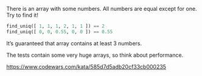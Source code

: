 There is an array with some numbers. All numbers are equal except for one. Try to find it!

```python
find_uniq([ 1, 1, 1, 2, 1, 1 ]) == 2
find_uniq([ 0, 0, 0.55, 0, 0 ]) == 0.55
```

It’s guaranteed that array contains at least 3 numbers.

The tests contain some very huge arrays, so think about performance.

https://www.codewars.com/kata/585d7d5adb20cf33cb000235
